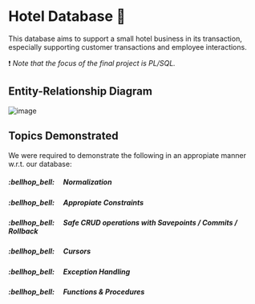 # Hotel Database 	:hotel:
This database aims to support a small hotel business in its transaction, especially supporting customer transactions and employee interactions.

:exclamation: *Note that the focus of the final project is PL/SQL.*

## Entity-Relationship Diagram
![image](https://user-images.githubusercontent.com/105399768/225158516-0897cd12-86fb-4efd-bfb7-2f980a9525ab.png)

## Topics Demonstrated
We were required to demonstrate the following in an appropiate manner w.r.t. our database:
<h5>:bellhop_bell: &emsp;Normalization
<h5>:bellhop_bell: &emsp;Appropiate Constraints
<h5>:bellhop_bell: &emsp;Safe CRUD operations with Savepoints / Commits / Rollback
<h5>:bellhop_bell: &emsp;Cursors
<h5>:bellhop_bell: &emsp;Exception Handling
<h5>:bellhop_bell: &emsp;Functions & Procedures


